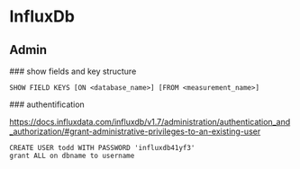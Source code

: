 # InfluxDb

## Admin

### show fields and key structure

    SHOW FIELD KEYS [ON <database_name>] [FROM <measurement_name>]
    
    
### authentification

https://docs.influxdata.com/influxdb/v1.7/administration/authentication_and_authorization/#grant-administrative-privileges-to-an-existing-user

    CREATE USER todd WITH PASSWORD 'influxdb41yf3'
    grant ALL on dbname to username
